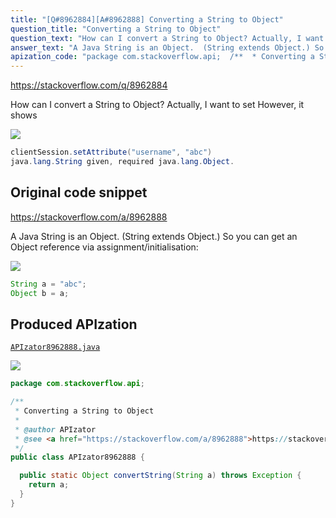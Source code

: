 ```yaml
---
title: "[Q#8962884][A#8962888] Converting a String to Object"
question_title: "Converting a String to Object"
question_text: "How can I convert a String to Object? Actually, I want to set However, it shows"
answer_text: "A Java String is an Object.  (String extends Object.) So you can get an Object reference via assignment/initialisation:"
apization_code: "package com.stackoverflow.api;  /**  * Converting a String to Object  *  * @author APIzator  * @see <a href=\"https://stackoverflow.com/a/8962888\">https://stackoverflow.com/a/8962888</a>  */ public class APIzator8962888 {    public static Object convertString(String a) throws Exception {     return a;   } }"
---
```


https://stackoverflow.com/q/8962884

How can I convert a String to Object? Actually, I want to set
However, it shows


<div class="code-logo"><img src="/stackoverflow.png" /></div>

```java
clientSession.setAttribute("username", "abc")
java.lang.String given, required java.lang.Object.
```


## Original code snippet

https://stackoverflow.com/a/8962888

A Java String is an Object.  (String extends Object.)
So you can get an Object reference via assignment/initialisation:

<div class="code-logo"><img src="/stackoverflow.png" /></div>

```java
String a = "abc";
Object b = a;
```

## Produced APIzation

[`APIzator8962888.java`](https://github.com/pasqualesalza/apization/raw/main/data/search/APIzator8962888.java)

<div class="code-logo"><img src="/apizator.png" /></div>

```java
package com.stackoverflow.api;

/**
 * Converting a String to Object
 *
 * @author APIzator
 * @see <a href="https://stackoverflow.com/a/8962888">https://stackoverflow.com/a/8962888</a>
 */
public class APIzator8962888 {

  public static Object convertString(String a) throws Exception {
    return a;
  }
}

```